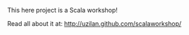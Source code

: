 This here project is a Scala workshop! 

Read all about it at: http://uzilan.github.com/scalaworkshop/